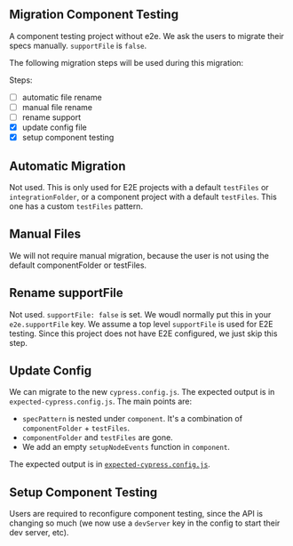 ## Migration Component Testing

A component testing project without e2e. We ask the users to migrate their specs manually. `supportFile` is `false`.

The following migration steps will be used during this migration:

Steps:

- [ ] automatic file rename
- [ ] manual file rename
- [ ] rename support
- [x] update config file
- [x] setup component testing

## Automatic Migration

Not used. This is only used for E2E projects with a default `testFiles` or `integrationFolder`, or a component project with a default `testFiles`. This one has a custom `testFiles` pattern.

## Manual Files

We will not require manual migration, because the user is not using the default componentFolder or testFiles.

## Rename supportFile

Not used. `supportFile: false` is set. We woudl normally put this in your `e2e.supportFile` key. We assume a top level `supportFile` is used for E2E testing. Since this project does not have E2E configured, we just skip this step.

## Update Config

We can migrate to the new `cypress.config.js`. The expected output is in `expected-cypress.config.js`. The main points are:

- `specPattern` is nested under `component`. It's a combination of `componentFolder` + `testFiles`.
- `componentFolder` and `testFiles` are gone.
- We add an empty `setupNodeEvents` function in `component`.

The expected output is in [`expected-cypress.config.js`](./expected-cypress.config.js).

## Setup Component Testing

Users are required to reconfigure component testing, since the API is changing so much (we now use a `devServer` key in the config to start their dev server, etc).
